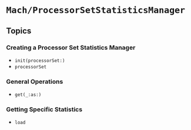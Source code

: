 # ``Mach/ProcessorSetStatisticsManager``

## Topics

### Creating a Processor Set Statistics Manager

- ``init(processorSet:)``
- ``processorSet``

### General Operations

 - ``get(_:as:)``

### Getting Specific Statistics

- ``load``